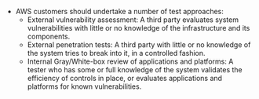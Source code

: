 - AWS customers should undertake a number of test approaches:
  - External vulnerability assessment: A third party evaluates system vulnerabilities with little or no knowledge of the infrastructure and its components.
  - External penetration tests: A third party with little or no knowledge of the system tries to break into it, in a controlled fashion.
  - Internal Gray/White-box review of applications and platforms: A tester who has some or full knowledge of the system validates the efficiency of controls in place, or evaluates applications and platforms for known vulnerabilities.
